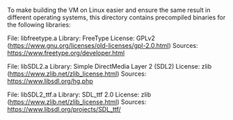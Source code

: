 To make building the VM on Linux easier and ensure the same result in different
operating systems, this directory contains precompiled binaries for the
following libraries:

File: libfreetype.a
Library: FreeType
License: GPLv2 (https://www.gnu.org/licenses/old-licenses/gpl-2.0.html)
Sources: https://www.freetype.org/developer.html

File: libSDL2.a
Library: Simple DirectMedia Layer 2 (SDL2)
License: zlib (https://www.zlib.net/zlib_license.html)
Sources: https://www.libsdl.org/hg.php

File: libSDL2_ttf.a
Library: SDL_ttf 2.0
License: zlib (https://www.zlib.net/zlib_license.html)
Sources: https://www.libsdl.org/projects/SDL_ttf/
